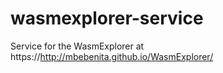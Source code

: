 # wasmexplorer-service

Service for the WasmExplorer at https://http://mbebenita.github.io/WasmExplorer/
